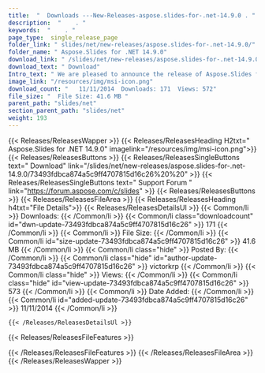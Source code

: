 ```yaml
---
title:  "  Downloads ---New-Releases-aspose.slides-for-.net-14.9.0 . " 
description:  "    . " 
keywords:  "    . " 
page_type:  single_release_page
folder_link: " slides/net/new-releases/aspose.slides-for-.net-14.9.0/"
folder_name: " Aspose.Slides for .NET 14.9.0"
download_link: " /slides/net/new-releases/aspose.slides-for-.net-14.9.0/73493fdbca874a5c9ff4707815d16c26"
download_text: " Download"
Intro_text: " We are pleased to announce the release of Aspose.Slides for .NET 14.9.0. This re..."
image_link: "/resources/img/msi-icon.png"
download_count: "   11/11/2014  Downloads: 171  Views: 572"
file_size: "  File Size: 41.6 MB "
parent_path: "slides/net"
section_parent_path: "slides/net"
weight: 193 
---
```


{{< Releases/ReleasesWapper >}}
  {{< Releases/ReleasesHeading H2txt=" Aspose.Slides for .NET 14.9.0" imagelink="/resources/img/msi-icon.png">}}
  {{< Releases/ReleasesButtons >}}
    {{< Releases/ReleasesSingleButtons text=" Download" link="/slides/net/new-releases/aspose.slides-for-.net-14.9.0/73493fdbca874a5c9ff4707815d16c26%20%20" >}}
    {{< Releases/ReleasesSingleButtons text=" Support Forum " link="https://forum.aspose.com/c/slides" >}}
  {{< Releases/ReleasesButtons >}}
  {{< Releases/ReleasesFileArea >}}
    {{< Releases/ReleasesHeading h4txt="File Details">}}
    {{< Releases/ReleasesDetailsUl >}}
            {{< Common/li  >}} Downloads: {{< /Common/li >}} 
      {{< Common/li class="downloadcount" id="dwn-update-73493fdbca874a5c9ff4707815d16c26" >}} 171 {{< /Common/li >}} 
      {{< Common/li  >}} File Size: {{< /Common/li >}} 
      {{< Common/li id="size-update-73493fdbca874a5c9ff4707815d16c26" >}} 41.6 MB {{< /Common/li >}} 
      {{< Common/li  class="hide" >}} Posted By: {{< /Common/li >}} 
      {{< Common/li class="hide" id="author-update-73493fdbca874a5c9ff4707815d16c26" >}} victorkrp {{< /Common/li >}} 
      {{< Common/li class="hide"  >}} Views: {{< /Common/li >}} 
      {{< Common/li class="hide" id="view-update-73493fdbca874a5c9ff4707815d16c26" >}} 573 {{< /Common/li >}} 
      {{< Common/li  >}} Date Added: {{< /Common/li >}} 
      {{< Common/li id="added-update-73493fdbca874a5c9ff4707815d16c26" >}} 11/11/2014 {{< /Common/li >}} 

    {{< /Releases/ReleasesDetailsUl >}}

  {{< Releases/ReleasesFileFeatures >}}
      
  {{< /Releases/ReleasesFileFeatures >}}
 {{< /Releases/ReleasesFileArea >}}
{{< /Releases/ReleasesWapper >}}


